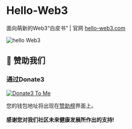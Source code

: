 # Hello-Web3
面向萌新的Web3“白皮书” | 官网 [hello-web3.com](https://hello-web3.com)


![hello Web3](https://github.com/Web3-Club/Hello-Web3/assets/76860915/1efb01c2-fa69-4cda-9de8-d350641280d0)





## 💐 赞助我们 
### 通过Donate3


<a href="https://www.donate3.xyz/donateTo?cid=bafkreif5ecvwp7vanir2geib43nws7zvaac46rvlryzwwm47knutcv6xee" target="_blank"><img src="https://www.donate3.xyz/Donate3ToMe.svg" alt="Donate3 To Me"></a>

您的钱包地址将出现在[赞助榜](https://github.com/Web3-Club/Sponsor)界面上。<br>  
**感谢您对我们社区未来健康发展所作出的支持!**
